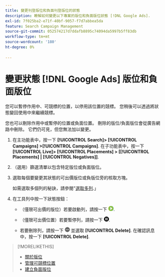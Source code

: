 ```yaml
---
title: 變更刊登版位和負面刊登版位的狀態
description: 瞭解如何變更以下專案的版位和負面版位狀態 [!DNL Google Ads].
exl-id: 7f025ba2-e71f-40bf-9057-f7d7abbea5da
feature: Search Campaign Management
source-git-commit: 052574217d7ddafb8895c74094da5997b5ff83db
workflow-type: tm+mt
source-wordcount: '180'
ht-degree: 0%

---
```


# 變更狀態 [!DNL Google Ads] 版位和負面版位

您可以暫停作用中、可競標的位置，以停用該位置的競標。 您稍後可以透過將狀態變回使用中來繼續競標。

您也可以刪除作用中或暫停的位置或負面位置。 刪除的版位/負面版位會從廣告網路中刪除。 它們仍可見，但您無法加以變更。

1. 在主功能表中，按一下 **[!UICONTROL Search]> [!UICONTROL Campaigns] >[!UICONTROL Campaigns]**. 在子功能表中，按一下 **[!UICONTROL Live]> [!UICONTROL Placements] > \[[!UICONTROL Placements] \| [!UICONTROL Negatives]\]**.

1. （選用）篩選清單以包含特定版位或負面版位。

1. 選取每個要變更其狀態的可出價版位或負版位旁的核取方塊。

   如需選取多個列的秘訣，請參閱&quot;[選取多列](/help/search-social-commerce/common-tasks/navigation-editing-selection/multiple-rows-select.md).」

1. 在工具列中按一下狀態按鈕：

   * （僅限可出價的版位）若要啟動列，請按一下 ![啟動](/help/search-social-commerce/assets/activate.png "啟動").

   * （僅限可出價位置）若要暫停列，請按一下 ![暫停](/help/search-social-commerce/assets/pause.png "暫停").

   * 若要刪除列，請按一下 ![更多](/help/search-social-commerce/assets/more.png "更多") 並選取 **[!UICONTROL Delete]**. 在確認訊息中，按一下 **[!UICONTROL Delete]**.

>[!MORELIKETHIS]
>
>* [關於版位](placement-about.md)
>* [管理可競標位置](placement-manage.md)
>* [建立負面版位](placement-negative-create.md)
